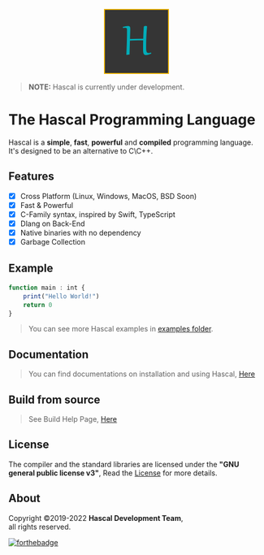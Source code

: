 
<p align="center">
  <img style="text-align:center" src="hascal-logo.png" height="128px" width="128px">
</p>

> **NOTE:** Hascal is currently under development.
# The Hascal Programming Language
Hascal is a **simple**, **fast**, **powerful** and **compiled** programming language. It's designed to be an alternative to C\C++.

<!-- > Visit [Hascal's Official Website](https://hascal.github.io) -->

## Features
- [x] Cross Platform (Linux, Windows, MacOS, BSD Soon) 
- [x] Fast & Powerful
- [x] C-Family syntax, inspired by Swift, TypeScript
- [x] Dlang on Back-End
- [x] Native binaries with no dependency
- [x] Garbage Collection

## Example
```typescript
function main : int {
    print("Hello World!")
    return 0
}
```
> You can see more Hascal examples in [examples folder](https://github.com/hascal/hascal/tree/main/examples).

## Documentation
> You can find documentations on installation and using Hascal, [Here](https://github.com/hascal/hascal/tree/main/docs)

## Build from source
> See Build Help Page, [Here](BUILD.md)

## License
The compiler and the standard libraries are licensed under the **"GNU general public license v3"**,
Read the [License](https://github.com/hascal/hascal/blob/main/LICENSE) for more details.

## About
Copyright ©2019-2022 **Hascal Development Team**, \
all rights reserved.

[![forthebadge](https://forthebadge.com/images/badges/built-with-love.svg)](https://forthebadge.com)
